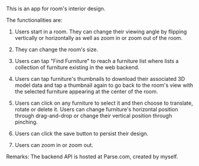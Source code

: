 This is an app for room's interior design.

The functionalities are:

1. Users start in a room. They can change their viewing angle by flipping vertically or horizontally as well as zoom in or zoom out of the room. 

2. They can change the room's size.

3. Users can tap "Find Furniture" to reach a furniture list where lists a collection of furniture existing in the web backend.

4. Users can tap furniture's thumbnails to download their associated 3D model data and tap a thumbnail again to go back to the room's view with the selected furniture appearing at the center of the room.

5. Users can click on any furniture to select it and then choose to translate, rotate or delete it. Users can change furniture's horizontal position through drag-and-drop or change their vertical position through pinching.

6. Users can click the save button to persist their design.

7. Users can zoom in or zoom out.

Remarks:
The backend API is hosted at Parse.com, created by myself.
